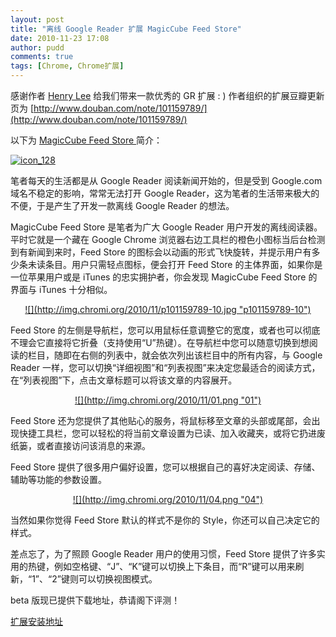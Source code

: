 ```yaml
---
layout: post
title: "离线 Google Reader 扩展 MagicCube Feed Store"
date: 2010-11-23 17:08
author: pudd
comments: true
tags: [Chrome, Chrome扩展]
---
```

感谢作者 [Henry Lee](http://www.douban.com/people/3615052/) 给我们带来一款优秀的 GR 扩展 : )
作者组织的扩展豆瓣更新页为 [http://www.douban.com/note/101159789/](http://www.douban.com/note/101159789/)

以下为 [MagicCube Feed Store ](https://chrome.google.com/extensions/detail/mafnkhhfaadhhhdcijjnajeceeppebdg?hl=en-GB)简介：

<a href="http://img.chromi.org/2010/11/icon_128.jpg">![](http://img.chromi.org/2010/11/icon_128.jpg "icon_128")</a>

笔者每天的生活都是从 Google Reader 阅读新闻开始的，但是受到 Google.com 域名不稳定的影响，常常无法打开 Google Reader，这为笔者的生活带来极大的不便，于是产生了开发一款离线 Google Reader 的想法。

MagicCube Feed Store 是笔者为广大 Google Reader 用户开发的离线阅读器。平时它就是一个藏在 Google Chrome 浏览器右边工具栏的橙色小图标当后台检测到有新闻到来时，Feed Store 的图标会以动画的形式飞快旋转，并提示用户有多少条未读条目。用户只需轻点图标，便会打开 Feed Store 的主体界面，如果你是一位苹果用户或是 iTunes 的忠实拥护者，你会发现 MagicCube Feed Store 的界面与 iTunes 十分相似。
<p style="text-align: center;"><a href="http://img.chromi.org/2010/11/p101159789-10.jpg">![](http://img.chromi.org/2010/11/p101159789-10.jpg "p101159789-10")</a>

Feed Store 的左侧是导航栏，您可以用鼠标任意调整它的宽度，或者也可以彻底不理会它直接将它折叠（支持使用“U”热键）。在导航栏中您可以随意切换到想阅读的栏目，随即在右侧的列表中，就会依次列出该栏目中的所有内容，与 Google Reader 一样，您可以切换“详细视图”和“列表视图”来决定您最适合的阅读方式，在“列表视图”下，点击文章标题可以将该文章的内容展开。<!--more-->
<p style="text-align: center;"><a href="http://img.chromi.org/2010/11/01.png">![](http://img.chromi.org/2010/11/01.png "01")</a>

Feed Store 还为您提供了其他贴心的服务，将鼠标移至文章的头部或尾部，会出现快捷工具栏，您可以轻松的将当前文章设置为已读、加入收藏夹，或将它扔进废纸篓，或者直接访问该消息的来源。

Feed Store 提供了很多用户偏好设置，您可以根据自己的喜好决定阅读、存储、辅助等功能的参数设置。
<p style="text-align: center;"><a href="http://img.chromi.org/2010/11/04.png">![](http://img.chromi.org/2010/11/04.png "04")</a>

当然如果你觉得 Feed Store 默认的样式不是你的 Style，你还可以自己决定它的样式。

差点忘了，为了照顾 Google Reader 用户的使用习惯，Feed Store 提供了许多实用的热键，例如空格键、“J”、“K”键可以切换上下条目，而“R”键可以用来刷新，“1”、“2”键则可以切换视图模式。

beta 版现已提供下载地址，恭请阁下评测！

[扩展安装地址](https://chrome.google.com/extensions/detail/mafnkhhfaadhhhdcijjnajeceeppebdg?hl=en-GB)
